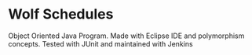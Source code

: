 # Wolf Schedules
Object Oriented Java Program. Made with Eclipse IDE and polymorphism concepts. 
Tested with JUnit and maintained with Jenkins
